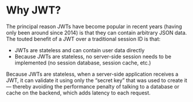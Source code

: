 # Why JWT?

The principal reason JWTs have become popular in recent years (having only been
around since 2014) is that they can contain arbitrary JSON data. The touted
benefit of a JWT over a traditional session ID is that:

- JWTs are stateless and can contain user data directly
- Because JWTs are stateless, no server-side session needs to be implemented (no
  session database, session cache, etc.)

Because JWTs are stateless, when a server-side application receives a JWT, it
can validate it using only the “secret key” that was used to create it — thereby
avoiding the performance penalty of talking to a database or cache on the
backend, which adds latency to each request.


